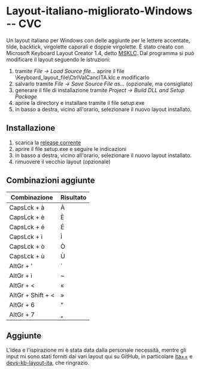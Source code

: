 # Layout-italiano-migliorato-Windows -- CVC
Un layout italiano per Windows con delle aggiunte per le lettere accentate, tilde, backtick, virgolette caporali e doppie virgolette.
È stato creato con Microsoft Keyboard Layout Creator 1.4, detto <a href="https://www.microsoft.com/en-us/download/details.aspx?id=102134" terget="_blank">MSKLC</a>.
Dal programma si può modificare il layout seguendo le istruzioni:
1. tramite *File -> Load Source file...* aprire il file \Keyboard_layout_file\CtrlValCancITA.klc e modificarlo
2. salvarlo tramite *File -> Save Source File as...* (opzionale, ma consigliato)
3. generare il file di installazione tramite *Project -> Build DLL and Setup Package*
4. aprire la directory e installare tramite il file setup.exe
5. in basso a destra, vicino all'orario, selezionare il nuovo layout installato.


## Installazione
1. scarica la [release corrente](https://github.com/CtrlValCanc/Layout-italiano-migliorato/)
2. aprire il file setup.exe e seguire le indicazioni
3. in basso a destra, vicino all'orario, selezionare il nuovo layout installato.
4. rimuovere il vecchio layout (opzionale)

## Combinazioni aggiunte

| Combinazione        | Risultato |
|---------------------|---|
| CapsLck + à         | À |
| CapsLck + è         | È |
| CapsLck + é         | É |
| CapsLck + ì         | Ì |
| CapsLck + ò         | Ò |
| CapsLck + ù         | Ù |
| AltGr + '           | ` |
| AltGr + ì           | ~ |
| AltGr + <           | « |
| AltGr + Shift + <   | » |
| AltGr + 6           | “ |
| AltGr + 7           | „ |


## Aggiunte
L'idea e l'ispirazione mi è stata data dalla personale necessità, mentre gli input mi sono stati forniti dai vari layout qui su GitHub, in particolare [ita++](https://github.com/valerionew/ITA-keyboard-enhanced) e [devs-kb-layout-ita](https://github.com/linuxiamo/devs-kb-layout-ita), che ringrazio.
